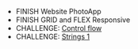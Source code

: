 - FINISH Website PhotoApp
- FINISH GRID and FLEX Responsive
- CHALLENGE: [Control flow](https://github.com/SkylabCoders/skylab-partTimeFront-201909/blob/develop/stuff/week2/js/challengeControlFlow.md)
- CHALLENGE: [Strings 1](https://github.com/SkylabCoders/skylab-partTimeFront-201909/blob/develop/stuff/week2/js/homework/challengeStrings.md)